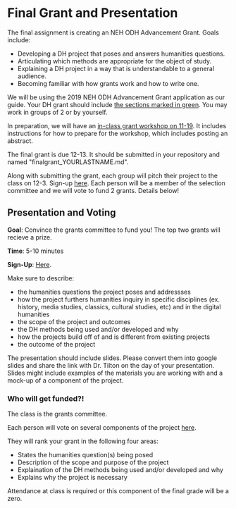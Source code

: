 # Final Grant and Presentation

The final assignment is creating an NEH ODH Advancement Grant. Goals include:

- Developing a DH project that poses and answers humanities questions.
- Articulating which methods are appropriate for the object of study. 
- Explaining a DH project in a way that is understandable to a general audience.
- Becoming familiar with how grants work and how to write one.

We will be using the 2019 NEH ODH Advancement Grant application as our guide.
Your DH grant should include 
[the sections marked in green](https://github.com/nolauren/2018introdh/blob/master/finalgrant.pdf). 
You may work in groups of 2 or by yourself. 

In preparation, we will have an [in-class grant workshop on 11-19](https://github.com/nolauren/2018introdh/blob/master/lab10_grantworkshop.md).
It includes instructions for how to prepare for the workshop, which includes posting an abstract. 

The final grant is due 12-13. It should be submitted in your repository and named "finalgrant_YOURLASTNAME.md".

Along with submitting the grant, each group will pitch their project to the class on 12-3. 
Sign-up [here](https://docs.google.com/spreadsheets/d/1ZLt54GigU9prI0jdyIo7S08O-LZ1KqnOQkBstKMIMHs/edit?usp=sharing).
Each person will be a member of the selection committee and we will vote to fund 2 grants. Details below!  



## Presentation and Voting


**Goal**: Convince the grants committee to fund you! The top two grants will recieve a prize. 

**Time**: 5-10 minutes

**Sign-Up**: [Here](https://docs.google.com/spreadsheets/d/1ZLt54GigU9prI0jdyIo7S08O-LZ1KqnOQkBstKMIMHs/edit?usp=sharing).


Make sure to describe:
 - the humanities questions the project poses and addressses
 - how the project furthers humanities inquiry in specific disciplines (ex. history, media studies, classics, cultural studies, etc) and in the digital humanities 
 - the scope of the project and outcomes
 - the DH methods being used and/or developed and why
 - how the projects build off of and is different from existing projects
 - the outcome of the project


The presentation should include slides. Please convert them into google slides and share the link with Dr. Tilton on the day of your presentation. 
Slides might include examples of the materials you are working with and a mock-up of a component of the project.



### Who will get funded?!

The class is the grants committee. 

Each person will vote on several components of the project [here](https://docs.google.com/forms/d/e/1FAIpQLSfhIh2ghossqAU5h1e0oTlJl1MeriCLLrHbM6qHUs2TtDyDEA/viewform?usp=sf_link).

They will rank your grant in the following four areas:

- States the humanities question(s) being posed 
- Description of the scope and purpose of the project
- Explaination of the DH methods being used and/or developed and why
- Explains why the project is necessary

 
Attendance at class is required or this component of the final grade will be a zero. 
 





